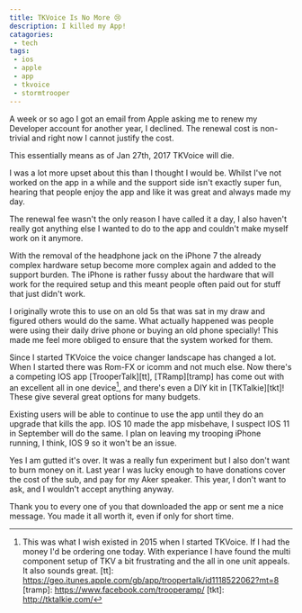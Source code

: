 ```yaml
---
title: TKVoice Is No More 😢
description: I killed my App!
catagories:
 - tech
tags:
 - ios
 - apple
 - app
 - tkvoice
 - stormtrooper
---
```

A week or so ago I got an email from Apple asking me to renew my Developer account for another year, I declined.  The renewal cost is non-trivial and right now I cannot justify the cost.

This essentially means as of Jan 27th, 2017 TKVoice will die.

I was a lot more upset about this than I thought I would be.  Whilst I've not worked on the app in a while and the support side isn't exactly super fun, hearing that people enjoy the app and like it was great and always made my day.

The renewal fee wasn't the only reason I have called it a day, I also haven't really got anything else I wanted to do to the app and couldn't make myself work on it anymore.

With the removal of the headphone jack on the iPhone 7 the already complex hardware setup become more complex again and added to the support burden.  The iPhone is rather fussy about the hardware that will work for the required setup and this meant people often paid out for stuff that just didn't work.

I originally wrote this to use on an old 5s that was sat in my draw and figured others would do the same.  What actually happened was people were using their daily drive phone or buying an old phone specially!  This made me feel more obliged to ensure that the system worked for them.

Since I started TKVoice the voice changer landscape has changed a lot.  When I started there was Rom-FX or icomm and not much else.  Now there's a competing IOS app [TrooperTalk][tt], [TRamp][tramp] has come out with an excellent all in one device[^endtkv1], and there's even a DIY kit in [TKTalkie][tkt]!  These give several great options for many budgets.

Existing users will be able to continue to use the app until they do an upgrade that kills the app.  IOS 10 made the app misbehave, I suspect IOS 11 in September will do the same.  I plan on leaving my trooping iPhone running, I think, IOS 9 so it won't be an issue.

Yes I am gutted it's over. It was a really fun experiment but I also don't want to burn money on it.  Last year I was lucky enough to have donations cover the cost of the sub, and pay for my Aker speaker.  This year, I don't want to ask, and I wouldn't accept anything anyway.

Thank you to every one of you that downloaded the app or sent me a nice message. You made it all worth it, even if only for short time.

[^endtkv1]: This was what I wish existed in 2015 when I started TKVoice. If I had the money I'd be ordering one today.  With experiance I have found the multi component setup of TKV a bit frustrating and the all in one unit appeals.  It also sounds great.
[tt]: https://geo.itunes.apple.com/gb/app/troopertalk/id1118522062?mt=8
[tramp]: https://www.facebook.com/trooperamp/
[tkt]: http://tktalkie.com/
